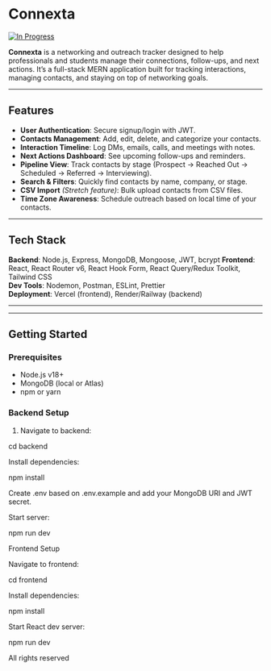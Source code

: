 # Connexta

[![In Progress](https://img.shields.io/badge/status-in%20progress-yellow)](#)

**Connexta** is a networking and outreach tracker designed to help professionals and students manage their connections, follow-ups, and next actions. It’s a full-stack MERN application built for tracking interactions, managing contacts, and staying on top of networking goals.

---

## Features

- **User Authentication**: Secure signup/login with JWT.
- **Contacts Management**: Add, edit, delete, and categorize your contacts.
- **Interaction Timeline**: Log DMs, emails, calls, and meetings with notes.
- **Next Actions Dashboard**: See upcoming follow-ups and reminders.
- **Pipeline View**: Track contacts by stage (Prospect → Reached Out → Scheduled → Referred → Interviewing).
- **Search & Filters**: Quickly find contacts by name, company, or stage.
- **CSV Import** _(Stretch feature)_: Bulk upload contacts from CSV files.
- **Time Zone Awareness**: Schedule outreach based on local time of your contacts.

---

## Tech Stack

**Backend**: Node.js, Express, MongoDB, Mongoose, JWT, bcrypt
**Frontend**: React, React Router v6, React Hook Form, React Query/Redux Toolkit, Tailwind CSS  
**Dev Tools**: Nodemon, Postman, ESLint, Prettier  
**Deployment**: Vercel (frontend), Render/Railway (backend)

---

---

## Getting Started

### Prerequisites

- Node.js v18+
- MongoDB (local or Atlas)
- npm or yarn

### Backend Setup

1. Navigate to backend:

cd backend

Install dependencies:

npm install

Create .env based on .env.example and add your MongoDB URI and JWT secret.

Start server:

npm run dev

Frontend Setup

Navigate to frontend:

cd frontend

Install dependencies:

npm install

Start React dev server:

npm run dev

All rights reserved

